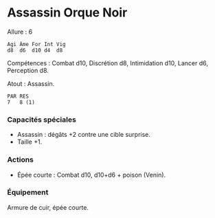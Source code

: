 
# Assassin Orque Noir

Allure : 6

	Agi	Âme	For	Int	Vig
	d8	d6	d10	d4	d8

Compétences : Combat d10, Discrétion d8, Intimidation d10, Lancer d6, Perception d8.

Atout : Assassin.

	PAR	RES
	7	8 (1)

### Capacités spéciales
- Assassin : dégâts +2 contre une cible surprise.
- Taille +1.

### Actions
- Épée courte : Combat d10, d10+d6 + poison (Venin).

### Équipement
Armure de cuir, épée courte.
